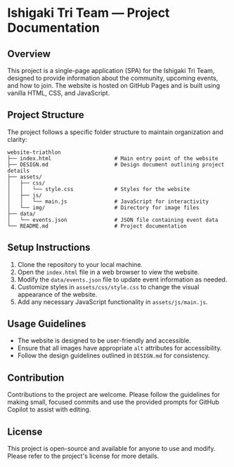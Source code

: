 # Ishigaki Tri Team — Project Documentation

## Overview
This project is a single-page application (SPA) for the Ishigaki Tri Team, designed to provide information about the community, upcoming events, and how to join. The website is hosted on GitHub Pages and is built using vanilla HTML, CSS, and JavaScript.

## Project Structure
The project follows a specific folder structure to maintain organization and clarity:

```
website-triathlon
├── index.html                    # Main entry point of the website
├── DESIGN.md                     # Design document outlining project details
├── assets/
│   ├── css/
│   │   └── style.css             # Styles for the website
│   ├── js/
│   │   └── main.js               # JavaScript for interactivity
│   └── img/                      # Directory for image files
├── data/
│   └── events.json               # JSON file containing event data
└── README.md                     # Project documentation
```

## Setup Instructions
1. Clone the repository to your local machine.
2. Open the `index.html` file in a web browser to view the website.
3. Modify the `data/events.json` file to update event information as needed.
4. Customize styles in `assets/css/style.css` to change the visual appearance of the website.
5. Add any necessary JavaScript functionality in `assets/js/main.js`.

## Usage Guidelines
- The website is designed to be user-friendly and accessible.
- Ensure that all images have appropriate `alt` attributes for accessibility.
- Follow the design guidelines outlined in `DESIGN.md` for consistency.

## Contribution
Contributions to the project are welcome. Please follow the guidelines for making small, focused commits and use the provided prompts for GitHub Copilot to assist with editing.

## License
This project is open-source and available for anyone to use and modify. Please refer to the project's license for more details.